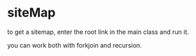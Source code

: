 # siteMap
to get a sitemap, enter the root link in the main class and run it.

you can work both with forkjoin and recursion.
